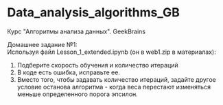 # Data_analysis_algorithms_GB
Курс "Алгоритмы анализа данных". GeekBrains 

Домашнее задание №1:  
Используя файл Lesson_1_extended.ipynb (он в web1.zip в материалах):

1. Подберите скорость обучения и количество итераций  
2. В коде есть ошибка, исправьте ее.  
3. Вместо того, чтобы задавать количество итераций, задайте другое условие останова алгоритма - когда веса перестают изменяться меньше определенного порога эпсилон.  
